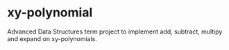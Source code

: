 xy-polynomial
=============

Advanced Data Structures term project to implement add, subtract, multipy and expand on xy-polynomials.


